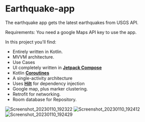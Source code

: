 # Earthquake-app

The earthquake app gets the latest earthquakes from USGS API.

Requirements: You need a google Maps API key to use the app.


In this project you'll find:

* Entirely written in Kotlin.
* MVVM architecture. 
* Use Cases
* UI completely written in **[Jetpack Compose](https://developer.android.com/jetpack/compose)**
* Kotlin **[Coroutines](https://kotlinlang.org/docs/reference/coroutines-overview.html)**
* A single-activity architecture
* Uses **[Hilt](https://dagger.dev/hilt/)** for dependency injection
* Google map, plus marker clustering.
* Retrofit for networking.
* Room database for Repository.

![Screenshot_20230110_192322](https://user-images.githubusercontent.com/18060023/211603028-0c8d940d-1c59-4f81-9f19-74dc1ec682ee.png)
![Screenshot_20230110_192412](https://user-images.githubusercontent.com/18060023/211603078-1b1cc5a4-66ee-4d1f-a7c5-165cbaa4179a.png)
![Screenshot_20230110_192429](https://user-images.githubusercontent.com/18060023/211603094-8d9fd833-7a15-4e44-af61-8c6d2cfc890c.png)

